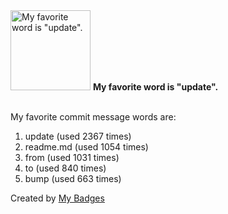<img src="https://github.com/my-badges/my-badges/blob/master/src/all-badges/favorite-word/favorite-word.png?raw=true" alt="My favorite word is &quot;update&quot;." title="My favorite word is &quot;update&quot;." width="128">
<strong>My favorite word is &quot;update&quot;.</strong>
<br><br>

My favorite commit message words are:

1. update (used 2367 times)
2. readme.md (used 1054 times)
3. from (used 1031 times)
4. to (used 840 times)
5. bump (used 663 times)


Created by <a href="https://github.com/my-badges/my-badges">My Badges</a>